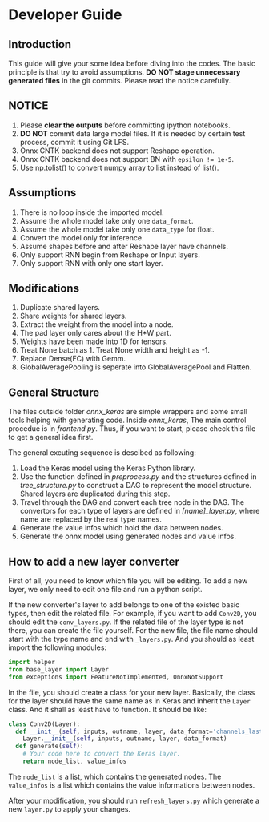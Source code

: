 # Developer Guide

## Introduction

This guide will give your some idea before diving into the codes. The basic principle is that try to avoid assumptions. **DO NOT stage unnecessary generated files** in the git commits. Please read the notice carefully.

## NOTICE

1. Please **clear the outputs** before committing ipython notebooks.
2. **DO NOT** commit data large model files. If it is needed by certain test process, commit it using Git LFS.
3. Onnx CNTK backend does not support Reshape operation.
4. Onnx CNTK backend does not support BN with `epsilon != 1e-5`.
5. Use np.tolist() to convert numpy array to list instead of list().

## Assumptions

1. There is no loop inside the imported model.
2. Assume the whole model take only one `data_format`.
3. Assume the whole model take only one `data_type` for float.
4. Convert the model only for inference.
5. Assume shapes before and after Reshape layer have channels.
6. Only support RNN begin from Reshape or Input layers.
7. Only support RNN with only one start layer.

## Modifications

1. Duplicate shared layers.
2. Share weights for shared layers.
3. Extract the weight from the model into a node.
4. The pad layer only cares about the H*W part.
5. Weights have been made into 1D for tensors.
6. Treat None batch as 1. Treat None width and height as -1.
7. Replace Dense(FC) with Gemm.
8. GlobalAveragePooling is seperate into GlobalAveragePool and Flatten.

## General Structure

The files outside folder *onnx_keras* are simple wrappers and some small tools helping with generating code. Inside *onnx_keras*, The main control procedue is in *frontend.py*. Thus, if you want to start, please check this file to get a general idea first.

The general excuting sequence is descibed as following:

1. Load the Keras model using the Keras Python library.
2. Use the function defined in *preprocess.py* and the structures defined in *tree_structure.py* to construct a DAG to represent the model structure. Shared layers are duplicated during this step.
3. Travel through the DAG and convert each tree node in the DAG. The convertors for each type of layers are defined in *[name]_layer.py*, where name are replaced by the real type names.
4. Generate the value infos which hold the data between nodes.
5. Generate the onnx model using generated nodes and value infos.

## How to add a new layer converter

First of all, you need to know which file you will be editing. To add a new layer, we only need to edit one file and run a python script.

If the new converter's layer to add belongs to one of the existed basic types, then edit the related file. For example, if you want to add `Conv2D`, you should edit the `conv_layers.py`. If the related file of the layer type is not there, you can create the file yourself. For the new file, the file name should start with the type name and end with `_layers.py`. And you should as least import the following modules:

```python
import helper
from base_layer import Layer
from exceptions import FeatureNotImplemented, OnnxNotSupport
```

In the file, you should create a class for your new layer. Basically, the class for the layer should have the same name as in Keras and inherit the `Layer` class. And it shall as least have to function. It should be like:

```python
class Conv2D(Layer):
  def __init__(self, inputs, outname, layer, data_format='channels_last'):
    Layer.__init__(self, inputs, outname, layer, data_format)
  def generate(self):
    # Your code here to convert the Keras layer.
    return node_list, value_infos
```

The `node_list` is a list, which contains the generated nodes. The `value_infos` is a list which contains the value informations between nodes.

After your modification, you should run `refresh_layers.py` which generate a new `layer.py` to apply your changes.
